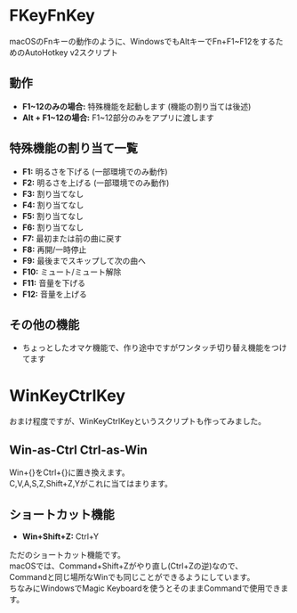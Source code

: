 # FKeyFnKey
macOSのFnキーの動作のように、WindowsでもAltキーでFn+F1~F12をするためのAutoHotkey v2スクリプト

## 動作
- **F1~12のみの場合:** 特殊機能を起動します (機能の割り当ては後述)
- **Alt + F1~12の場合:** F1~12部分のみをアプリに渡します

## 特殊機能の割り当て一覧
- **F1:** 明るさを下げる (一部環境でのみ動作)
- **F2:** 明るさを上げる (一部環境でのみ動作)
- **F3:** 割り当てなし
- **F4:** 割り当てなし
- **F5:** 割り当てなし
- **F6:** 割り当てなし
- **F7:** 最初または前の曲に戻す
- **F8:** 再開/一時停止
- **F9:** 最後までスキップして次の曲へ 
- **F10:** ミュート/ミュート解除 
- **F11:** 音量を下げる 
- **F12:** 音量を上げる

## その他の機能
- ちょっとしたオマケ機能で、作り途中ですがワンタッチ切り替え機能をつけてます

# WinKeyCtrlKey
おまけ程度ですが、WinKeyCtrlKeyというスクリプトも作ってみました。

## Win-as-Ctrl Ctrl-as-Win
Win+{}をCtrl+{}に置き換えます。<br>
C,V,A,S,Z,Shift+Z,Yがこれに当てはまります。

## ショートカット機能
- **Win+Shift+Z:** Ctrl+Y

ただのショートカット機能です。<br>
macOSでは、Command+Shift+Zがやり直し(Ctrl+Zの逆)なので、<br>
Commandと同じ場所なWinでも同じことができるようにしています。<br>
ちなみにWindowsでMagic Keyboardを使うとそのままCommandで使用できます。
